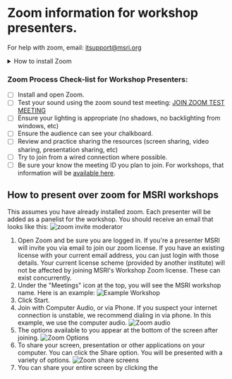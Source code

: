 # Zoom information for workshop presenters. 
For help with zoom, email: itsupport@msri.org 

<details>
 <summary> How to install Zoom </summary>

 ## Installing Zoom
 1. [Download Zoom](https://zoom.us/download)
 1. Follow the instructions on the screen to install Zoom. 
 1. Once Zoom is installed you're ready to join the workshop. You should see this screen:![Zoom Login](https://s3-us-west-1.amazonaws.com/msri.org/computing/zoom-login.png)
 
 

</details>








### Zoom Process Check-list for Workshop Presenters:

- [ ] Install and open Zoom. 
- [ ] Test your sound using the zoom sound test meeting: [JOIN ZOOM TEST MEETING](https://zoom.us/test)
- [ ] Ensure your lighting is appropriate (no shadows, no backlighting from windows, etc)
- [ ] Ensure the audience can see your chalkboard. 
- [ ] Review and practice sharing the resources (screen sharing, video sharing, presentation sharing, etc)
- [ ] Try to join from a wired connection where possible. 
- [ ] Be sure your know the meeting ID you plan to join. For workshops, that information will be [available here](https://www.msri.org/web/msri/scientific/workshops).

## How to present over zoom for MSRI workshops
This assumes you have already installed zoom. Each presenter will be added as a panelist for the workshop. You should receive an email that looks like this: ![zoom invite moderator](https://s3-us-west-1.amazonaws.com/msri.org/computing/zoom-moderator-invite.PNG)
1. Open Zoom and be sure you are logged in. If you're a presenter MSRI will invite you via email to join our zoom license. If you have an existing license with your current email address, you can just login with those details. Your current license scheme (provided by another institute) will not be affected by joining MSRI's Workshop Zoom license. These can exist concurrently.
1. Under the "Meetings" icon at the top, you will see the MSRI workshop name. Here is an example: ![Example Workshop](https://s3-us-west-1.amazonaws.com/msri.org/computing/zoom-workshop-upcoming.PNG)
1. Click Start. 
1. Join with Computer Audio, or via Phone. If you suspect your internet connection is unstable, we recommend dialing in via phone. In this example, we use the computer audio. ![Zoom audio](https://s3-us-west-1.amazonaws.com/msri.org/computing/zoom-workshop-audio-Capture.PNG)
1. The options available to you appear at the bottom of the screen after joining. ![Zoom Options](https://s3-us-west-1.amazonaws.com/msri.org/computing/zoom-options-bottom-screen-Capture.PNG)
1. To share your screen, presentation or other applications on your computer. You can click the Share option. You will be presented with a variety of options. 
![Zoom share screens](https://s3-us-west-1.amazonaws.com/msri.org/computing/zoom-share-screen-Capture.PNG)
1. You can share your entire screen by clicking the 
